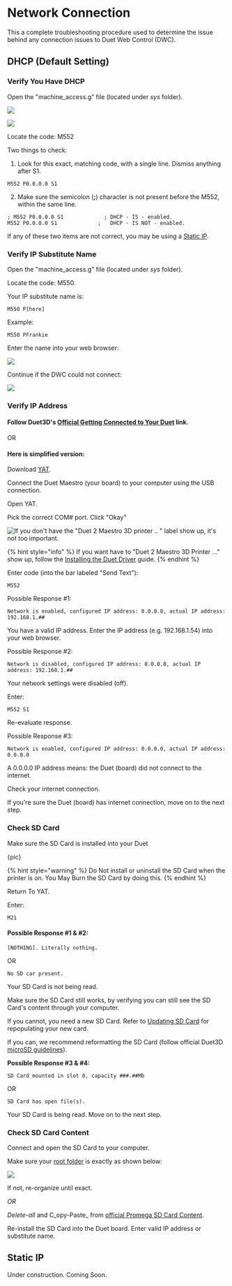 # Network Connection

This a complete troubleshooting procedure used to determine the issue behind any connection issues to Duet Web Control \(DWC\).

## DHCP  \(Default Setting\)

### Verify You Have DHCP

Open the "machine\_access.g" file \(located under _sys_ folder\). 

![](../.gitbook/assets/machine-access.PNG)

![](../.gitbook/assets/machine-access-2.PNG)

Locate the code: M552

Two things to check:

1. Look for this exact, matching code, with a single line. Dismiss anything after S1.

```text
M552 P0.0.0.0 S1
```

   2. Make sure the semicolon \(**;**\) character is not present before the M552, within the same line.

```text
; M552 P0.0.0.0 S1             ; DHCP - IS - enabled.
M552 P0.0.0.0 S1             ;   DHCP - IS NOT - enabled.
```

If any of these two items are not correct, you may be using a [Static IP](network-connection.md#static-ip).

### Verify IP Substitute Name

Open the "machine\_access.g" file \(located under _sys_ folder\). 

Locate the code: M550.

Your IP substitute name is:

```text
M550 P[here]
```

Example:

```text
M550 PFrankie
```

Enter the name into your web browser: 

![](../.gitbook/assets/ip-name.PNG)

Continue if the DWC could not connect:

![](../.gitbook/assets/ip-name-not-found.PNG)

### Verify IP Address

#### Follow Duet3D's [Official Getting Connected to Your Duet](https://duet3d.dozuki.com/Guide/1.%29+Getting+Connected+to+your+Duet/7) link.

OR

#### Here is simplified version:

Download [YAT](https://sourceforge.net/projects/y-a-terminal/).

Connect the Duet Maestro \(your board\) to your computer using the USB connection.

Open YAT.

Pick the correct COM\# port. Click "Okay"

![If you don&apos;t have the &quot;Duet 2 Maestro 3D printer .. &quot; label show up, it&apos;s not too important.](../.gitbook/assets/yat.PNG)

{% hint style="info" %}
If you want have to "Duet 2 Maestro 3D Printer ..." show up, follow the [Installing the Duet Driver](../documentation/software-firmware/duet-driver.md#how-to-install) guide.
{% endhint %}

Enter code \(into the bar labeled "Send Text"\):

```text
M552
```



Possible Response \#1:

```text
Network is enabled, configured IP address: 0.0.0.0, actual IP address: 192.168.1.##
```

You have a valid IP address. Enter the IP address \(e.g. 192.168.1.54\) into your web browser. 



Possible Response \#2:

```text
Network is disabled, configured IP address: 0.0.0.0, actual IP address: 192.168.1.##
```

Your network settings were disabled \(off\). 

Enter: 

```text
M552 S1
```

Re-evaluate response.



Possible Response \#3:

```text
Network is enabled, configured IP address: 0.0.0.0, actual IP address: 0.0.0.0
```

A 0.0.0.0 IP address means: the Duet \(board\) did not connect to the internet.

Check your internet connection. 

If you're sure the Duet \(board\) has internet connection, move on to the next step.



### Check SD Card 

Make sure the SD Card is installed into your Duet

{pic}

{% hint style="warning" %}
Do Not install or uninstall the SD Card when the printer is on. You May Burn the SD Card by doing this.
{% endhint %}

Return To YAT.

Enter:

```text
M21
```

#### Possible Response \#1 & \#2:

```text
[NOTHING]. Literally nothing.
```

OR

```text
No SD car present.
```

Your SD Card is not being read. 

Make sure the SD Card still works, by verifying you can still see the SD Card's content through your computer.

If you cannot, you need a new SD Card. Refer to [Updating SD Card]() for repopulating your new card.

If you can, we recommend reformatting the SD Card \(follow official Duet3D [microSD guidelines](https://duet3d.dozuki.com/Wiki/SD_Card)\).



**Possible Response \#3 & \#4:**

```text
SD Card mounted in slot 0, capacity ###.##Mb
```

OR

```text
SD Card has open file(s).
```

Your SD Card is being read. Move on to the next step.



### Check SD Card Content

Connect and open the SD Card to your computer.

Make sure your [root folder](https://gopro.com/help/articles/How_To/How-to-Find-the-Root-Level-of-Your-SD-Card) is exactly as shown below:

![](../.gitbook/assets/machine-access.PNG)

If not, re-organize until exact.

_OR_

_Delete-all_ and C_opy-Paste_ from [official Promega SD Card Content](https://github.com/PrintM3D/Promega/tree/devel/SD%20Card%20Structure).

Re-install the SD Card into the Duet board. Enter valid IP address or substitute name. 

## Static IP

Under construction. Coming Soon.

